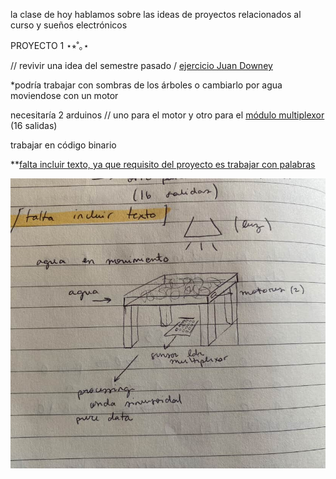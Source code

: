 la clase de hoy hablamos sobre las ideas de proyectos relacionados al curso y sueños electrónicos 


PROYECTO 1 ⋆⭒˚｡⋆ 

// revivir una idea del semestre pasado / [ejercicio Juan Downey](https://imported-antimony-2a2.notion.site/ejercicio-1-proyecto-electr-nico-1b7181213e17808a935feec4378c8fb5)

*podría trabajar con sombras de los árboles o cambiarlo por agua moviendose con un motor 

necesitaría 2 arduinos // uno para el motor y otro para el [módulo multiplexor](https://afel.cl/products/modulo-multiplexor-cd74hc4067?srsltid=AfmBOorVeu3wy21e7VFYpzz-irFs-ix1ew7tZB59ta5vNJPLQ-QPA4D_) (16 salidas)

trabajar en código binario 

**<ins>falta incluir texto, ya que requisito del proyecto es trabajar con palabras</ins> 

![foto boceto](./imagenes/boceto.JPG)


